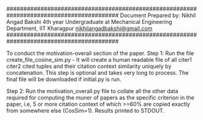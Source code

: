 ######################################################################################### Document Prepared by: Nikhil Angad Bakshi 4th year Undergraduate at Mechanical Engineering Department, IIT Kharagpur nikhilangadbakshi@gmail.com #########################################################################################

To conduct the motivation-overall section of the paper.
Step 1: Run the file create_file_cosine_sim.py - It will create a human readable file of all citer1 citer2 cited tuples and their citation context similarity uniquely by concatenation. This step is optional and takes very long to process. The final file will be downloaded if initial.py is run.

Step 2: Run the motivation_overall.py file to collate all the other data required for computing the muner of papers as the specific criterion in the paper, i.e, 5 or more citation context of which >=60% are copied exactly from somewhere else (CosSim=1). Results printed to STDOUT.
